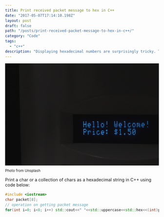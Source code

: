 ```yaml
---
title: Print received packet message to hex in C++
date: "2017-05-07T17:14:10.198Z"
layout: post
draft: false
path: "/posts/print-received-packet-message-to-hex-in-c++/"
category: "Code"
tags:
  - "c++"
description: "Displaying hexadecimal numbers are surprisingly tricky. This is a quick reference on how to display hex numbers."
---
```

![Git branch](./1.jpg)<sub>Photo from Unsplash</sub>

Print a char or a collection of chars as a hexadecimal string in C++ using code below:

```cpp
#include <iostream>
char packet[8];
// operation on getting packet message
for(int i=0; i<8; i++) std::cout<<" "<<std::uppercase<<std::hex<<(int)packet[i];
```